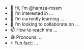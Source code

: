 - 👋 Hi, I’m @hamza-mssm
- 👀 I’m interested in ...
- 🌱 I’m currently learning ...
- 💞️ I’m looking to collaborate on ...
- 📫 How to reach me ...
- 😄 Pronouns: ...
- ⚡ Fun fact: ...

<!---
hamza-mssm/hamza-mssm is a ✨ special ✨ repository because its `README.md` (this file) appears on your GitHub profile.
You can click the Preview link to take a look at your changes.
--->
